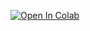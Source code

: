 [![Open In Colab](https://colab.research.google.com/assets/colab-badge.svg)](https://colab.research.google.com/github/MI2-Education/2022L-WB-XIC/blob/master/labs/lab6/code.ipynb)